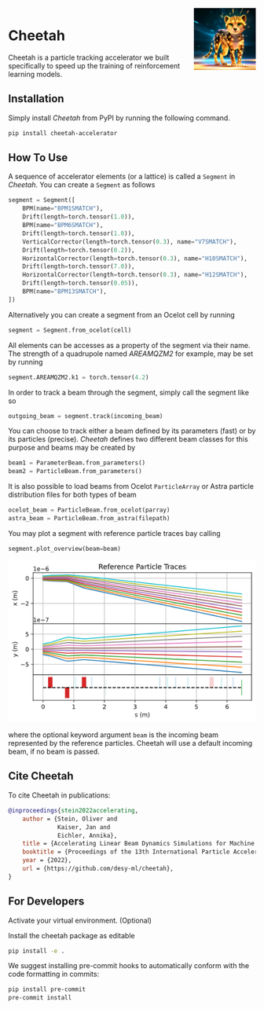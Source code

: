 <img src="images/logo.png" align="right" width="25%"/>

# Cheetah

Cheetah is a particle tracking accelerator we built specifically to speed up the training of reinforcement learning models.

## Installation

Simply install _Cheetah_ from PyPI by running the following command.

```bash
pip install cheetah-accelerator
```

## How To Use

A sequence of accelerator elements (or a lattice) is called a `Segment` in _Cheetah_. You can create a `Segment` as follows

```python
segment = Segment([
    BPM(name="BPM1SMATCH"),
    Drift(length=torch.tensor(1.0)),
    BPM(name="BPM6SMATCH"),
    Drift(length=torch.tensor(1.0)),
    VerticalCorrector(length=torch.tensor(0.3), name="V7SMATCH"),
    Drift(length=torch.tensor(0.2)),
    HorizontalCorrector(length=torch.tensor(0.3), name="H10SMATCH"),
    Drift(length=torch.tensor(7.0)),
    HorizontalCorrector(length=torch.tensor(0.3), name="H12SMATCH"),
    Drift(length=torch.tensor(0.05)),
    BPM(name="BPM13SMATCH"),
])
```

Alternatively you can create a segment from an Ocelot cell by running

```python
segment = Segment.from_ocelot(cell)
```

All elements can be accesses as a property of the segment via their name. The strength of a quadrupole named _AREAMQZM2_ for example, may be set by running

```python
segment.AREAMQZM2.k1 = torch.tensor(4.2)
```

In order to track a beam through the segment, simply call the segment like so

```python
outgoing_beam = segment.track(incoming_beam)
```

You can choose to track either a beam defined by its parameters (fast) or by its particles (precise). _Cheetah_ defines two different beam classes for this purpose and beams may be created by

```python
beam1 = ParameterBeam.from_parameters()
beam2 = ParticleBeam.from_parameters()
```

It is also possible to load beams from Ocelot `ParticleArray` or Astra particle distribution files for both types of beam

```python
ocelot_beam = ParticleBeam.from_ocelot(parray)
astra_beam = ParticleBeam.from_astra(filepath)
```

You may plot a segment with reference particle traces bay calling

```python
segment.plot_overview(beam=beam)
```

![Overview Plot](images/misalignment.png)

where the optional keyword argument `beam` is the incoming beam represented by the reference particles. Cheetah will use a default incoming beam, if no beam is passed.

## Cite Cheetah

To cite Cheetah in publications:

```bibtex
@inproceedings{stein2022accelerating,
    author = {Stein, Oliver and
              Kaiser, Jan and
              Eichler, Annika},
    title = {Accelerating Linear Beam Dynamics Simulations for Machine Learning Applications},
    booktitle = {Proceedings of the 13th International Particle Accelerator Conference},
    year = {2022},
    url = {https://github.com/desy-ml/cheetah},
}
```

## For Developers

Activate your virtual environment. (Optional)

Install the cheetah package as editable

```sh
pip install -e .
```

We suggest installing pre-commit hooks to automatically conform with the code formatting in commits:

```sh
pip install pre-commit
pre-commit install
```

